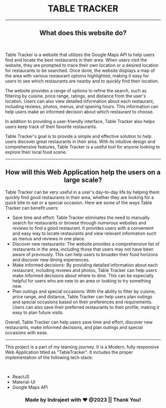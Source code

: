 <h1 align="center">TABLE TRACKER</h1>

<hr>
<h2 align="center">What does this website do?</h1>
<br>
<p>Table Tracker is a website that utilizes the Google Maps API to help users find and locate the best restaurants in their area. When users visit the website, they are prompted to trace their own location or a desired location for restaurants to be searched. Once done, the website displays a map of the area with various restaurant options highlighted, making it easy for users to see which restaurants are nearby and to quickly find their location.</p>
<p>The website provides a range of options to refine the search, such as filtering by cuisine, price range, ratings, and distance from the user's location. Users can also view detailed information about each restaurant, including reviews, photos, menus, and opening hours. This information can help users make an informed decision about which restaurant to choose.</p>
<p>In addition to providing a user-friendly interface, Table Tracker also helps users keep track of their favorite restaurants.</p>
<p>Table Tracker's goal is to provide a simple and effective solution to help users discover great restaurants in their area. With its intuitive design and comprehensive features, Table Tracker is a useful tool for anyone looking to explore their local food scene.</p>
<hr>
  
<h2 align="center">How will this Web Application help the users on a large scale?</h1>

<p>Table Tracker can be very useful in a user's day-to-day life by helping them quickly find good restaurants in their area, whether they are looking for a quick bite to eat or a special occasion. Here are some of the ways Table Tracker can benefit users:</p>

<ul>
 <li>Save time and effort: Table Tracker eliminates the need to manually search for restaurants or browse through numerous websites and reviews to find a good     restaurant. It provides users with a convenient and easy way to locate restaurants and view relevant information such as menus and reviews in one place.</li>
 
<li>Discover new restaurants: The website provides a comprehensive list of restaurants in the area, including those that users may not have been aware of previously. This can help users to broaden their food horizons and discover new dining experiences.</li>

<li>Make informed decisions: By providing detailed information about each restaurant, including reviews and photos, Table Tracker can help users make informed decisions about where to dine. This can be especially helpful for users who are new to an area or looking to try something new.</li>

<li>Plan outings and special occasions: With the ability to filter by cuisine, price range, and distance, Table Tracker can help users plan outings and special occasions based on their preferences and requirements. Users can also save their preferred restaurants to their profile, making it easy to plan future visits.</li>
</ul>

<p>Overall, Table Tracker can help users save time and effort, discover new restaurants, make informed decisions, and plan outings and special occasions with ease.</p>

<hr>

<p>This project is a part of my learning journey. It is a Modern, fully responsive Web Application  titled as "TableTracker". It includes the proper implementation of the following tech stack:</p>

<br>

<ul>
  <li>ReactJS</li>
  <li>Material-UI</li>
  <li>Google Maps API</li>
</ul>

<h3 align="center">Made by Indrajeet with ❤️ @2023 || Thank You!</h3>

